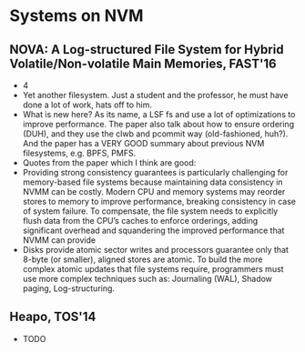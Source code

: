 # Systems on NVM

## NOVA: A Log-structured File System for Hybrid Volatile/Non-volatile Main Memories, FAST'16
- 4
- Yet another filesystem. Just a student and the professor, he must have done a
lot of work, hats off to him.
- What is new here? As its name, a LSF fs and use a lot of optimizations to
improve performance. The paper also talk about how to ensure ordering (DUH),
and they use the clwb and pcommit way (old-fashioned, huh?). And the paper
has a VERY GOOD summary about previous NVM filesystems, e.g. BPFS, PMFS.
- Quotes from the paper which I think are good:
- Providing strong consistency guarantees is particularly challenging for
memory-based file systems because maintaining data consistency in NVMM can be
costly. Modern CPU and memory systems may reorder stores to memory to improve
performance, breaking consistency in case of system failure. To compensate, the
file system needs to explicitly flush data from the CPU’s caches to enforce
orderings, adding significant overhead and squandering the improved performance
that NVMM can provide
- Disks provide atomic sector writes and processors guarantee only that 8-byte
(or smaller), aligned stores are atomic. To build the more complex atomic
updates that file systems require, programmers must use more complex techniques
such as: Journaling (WAL), Shadow paging, Log-structuring.

## Heapo, TOS'14
- TODO
